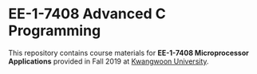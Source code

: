 # EE-1-7408 Advanced C Programming

This repository contains course materials for __EE-1-7408 Microprocessor Applications__ provided in Fall 2019 at [Kwangwoon University](https://electric.kw.ac.kr/).